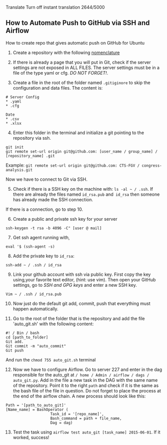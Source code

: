 Translate
Turn off instant translation
2644/5000
## How to Automate Push to GitHub via SSH and Airflow

How to create repo that gives automatic push on GitHub for Ubuntu

1. Create a repository with the following [nomenclature](https://github.com/CTS-FGV/geral)

2. If there is already a page that you will put in Git, check if the server settings are not exposed in ALL FILES. The server settings must be in a file of the type yaml or cfg. *DO NOT FORGET!*.

3. Create a file in the root of the folder named `.gitiginore` to skip the configuration and data files. The content is:

```
# Server Config
* .yaml
* .cfg

Date
* .csv
* .xlsx
```

4. Enter this folder in the terminal and initialize a git pointing to the repository via ssh.

```
git init
git remote set-url origin git@github.com: [user_name / group_name] / [repository_name] .git
```

Example:
`git remote set-url origin git@github.com: CTS-FGV / congress-analysis.git`

Now we have to connect to Git via SSH.

5. Check if there is a SSH key on the machine with:
`ls -al ~ / .ssh`. If there are already the files named `id_rsa.pub` and` id_rsa` then someone has already made the SSH connection.

If there is a connection, go to step 10.

6. Create a public and private ssh key for your server

`ssh-keygen -t rsa -b 4096 -C" [user @ mail] `


7. Get ssh agent running with,

`eval '$ (ssh-agent -s)` 

8. Add the private key to `id_rsa`:

`ssh-add ~ / .ssh / id_rsa`

9. Link your github account with ssh via public key. First copy the key using,your favorite text editor, (hint: use vim). Then open your GitHub settings, go to _SSH and GPG keys_ and enter a new SSH key.

`Vim ~ / .ssh / id_rsa.pub`

10. Now just do the default git add, commit, push that everything must happen automatically.

11. Go to the root of the folder that is the repository and add the file 'auto_git.sh' with the following content:

```
#! / Bin / bash
cd [path_to_folder]
Git add.
Git commit -m "auto_commit"
Git push
```

And run the `chmod 755 auto_git.sh` terminal

12. Now we have to configure Airflow. Go to server 227 and enter in the dag responsible for the auto_git at `/ home / Admin / airflow / dags / auto_git.py`. Add in the file a new task in the DAG with the same name of the repository. Point it to the right `path` and check if it is the same as the bash file of the file in question. Do not forget to place the process at the end of the airflow chain. A new process should look like this:

```
Path = '[path_to_auto_git]'
[Name_name] = BashOperator (
                    Task_id = '[repo_name]',
                    Bash_command = path + file_name,
                    Dag = dag)
```

13. Test the task using `airflow test auto_git [task_name] 2015-06-01`. If it worked, success!
